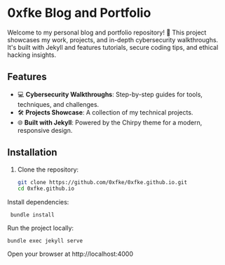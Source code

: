 # 0xfke Blog and Portfolio

Welcome to my personal blog and portfolio repository! 🚀 This project showcases my work, projects, and in-depth cybersecurity walkthroughs. It's built with Jekyll and features tutorials, secure coding tips, and ethical hacking insights.

## Features
- 💻 **Cybersecurity Walkthroughs**: Step-by-step guides for tools, techniques, and challenges.
- 🛠️ **Projects Showcase**: A collection of my technical projects.
- 🌐 **Built with Jekyll**: Powered by the Chirpy theme for a modern, responsive design.

## Installation
1. Clone the repository:
   ```bash
   git clone https://github.com/0xfke/0xfke.github.io.git
   cd 0xfke.github.io

Install dependencies:
  ```
   bundle install
```

Run the project locally:

```
bundle exec jekyll serve
```
Open your browser at http://localhost:4000

[gem]: https://rubygems.org/gems/jekyll-theme-chirpy
[chirpy]: https://github.com/cotes2020/jekyll-theme-chirpy/
[CD]: https://en.wikipedia.org/wiki/Continuous_deployment
[mit]: https://github.com/cotes2020/chirpy-starter/blob/master/LICENSE
